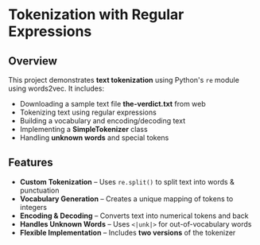 # **Tokenization with Regular Expressions**

##  Overview
This project demonstrates **text tokenization** using Python's `re` module using words2vec. It includes:
- Downloading a sample text file **the-verdict.txt** from web
- Tokenizing text using regular expressions
- Building a vocabulary and encoding/decoding text
- Implementing a **SimpleTokenizer** class
- Handling **unknown words** and special tokens

##  Features
- **Custom Tokenization** – Uses `re.split()` to split text into words & punctuation  
- **Vocabulary Generation** – Creates a unique mapping of tokens to integers  
- **Encoding & Decoding** – Converts text into numerical tokens and back  
- **Handles Unknown Words** – Uses `<|unk|>` for out-of-vocabulary words  
- **Flexible Implementation** – Includes **two versions** of the tokenizer  


